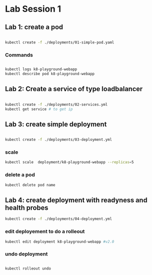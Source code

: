 # Lab Session 1

## Lab 1: create a pod

``` bash

kubectl create -f ./deployments/01-simple-pod.yaml
 ```
 
### Commands

```bash

kubectl logs k8-playground-webapp
kubectl describe pod k8-playground-webapp

```

## Lab 2: Create a service of type loadbalancer

``` bash

kubectl create -f ./deployments/02-services.yml
kubectl get service # to get ip 

 ```

## Lab 3: create simple deployment

```bash

kubectl create -f ./deployments/03-deployment.yml

```

### scale

```bash
kubectl scale  deployment/k8-playground-webapp --replicas=5
```

### delete a pod

``` bash
kubectl delete pod name
```


## Lab 4: create deployment with readyness and health probes

```bash
kubectl create -f ./deployments/04-deployment.yml
 ```

### edit deployement to do a rolleout

```bash 
kubectl edit deployment k8-playground-webapp #v2.0
```

### undo deployment

``` bash

kubectl rolleout undo

```

